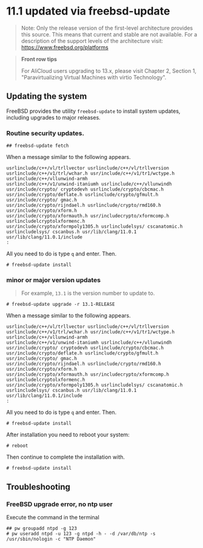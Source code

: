 #  11.1 updated via freebsd-update

> Note: Only the release version of the first-level architecture provides this source. This means that current and stable are not available.
For a description of the support levels of the architecture visit:
> <https://www.freebsd.org/platforms>


> **Front row tips**
>
>For AliCloud users upgrading to 13.x, please visit Chapter 2, Section 1, "Paravirtualizing Virtual Machines with virtio Technology".

## Updating the system

FreeBSD provides the utility `freebsd-update` to install system updates, including upgrades to major releases.

### Routine security updates.

```
## freebsd-update fetch
```
When a message similar to the following appears.

```
usrlinclude/c++/vl/trllvector usrlinclude/c++/vl/trllversion usrlinclude/c++/v1/trl/wchar.h usr/include/c++/v1/tr1/wctype.h usrlinclude/c++/vllunwind-armh
usrlinclude/c++/v1/unwind-itaniumh usrlinclude/c++/vllunwindh
usr/include/crypto/ cryptodevh usrlinclude/crypto/cbcmac.h usr/include/crypto/deflate.h usrlinclude/crypto/gfmult.h usr/include/crypto/ gmac.h
usr/include/crypto/rijndael.h usrlinclude/crypto/rmd160.h usr/include/crypto/xform.h
usr/include/crypto/xformauth.h usr/includecrypto/xformcomp.h usrlincludelcryptolxformenc.h
usr/include/crypto/xformpoly1305.h usrlincludelsys/ cscanatomic.h usrlincludelsys/ cscanbus.h usr/lib/clang/11.0.1
usr/lib/clang/11.0.1/include
:
```
 
All you need to do is type ``q`` and enter. Then.

```
# freebsd-update install
```

### minor or major version updates

> For example, ``13.1`` is the version number to update to.

```
# freebsd-update upgrade -r 13.1-RELEASE
```
When a message similar to the following appears.

```
usrlinclude/c++/vl/trllvector usrlinclude/c++/vl/trllversion usrlinclude/c++/v1/trl/wchar.h usr/include/c++/v1/tr1/wctype.h usrlinclude/c++/vllunwind-armh
usrlinclude/c++/v1/unwind-itaniumh usrlinclude/c++/vllunwindh
usr/include/crypto/ cryptodevh usrlinclude/crypto/cbcmac.h usr/include/crypto/deflate.h usrlinclude/crypto/gfmult.h usr/include/crypto/ gmac.h
usr/include/crypto/rijndael.h usrlinclude/crypto/rmd160.h usr/include/crypto/xform.h
usr/include/crypto/xformauth.h usr/includecrypto/xformcomp.h usrlincludelcryptolxformenc.h
usr/include/crypto/xformpoly1305.h usrlincludelsys/ cscanatomic.h usrlincludelsys/ cscanbus.h usr/lib/clang/11.0.1
usr/lib/clang/11.0.1/include
:
```
 
All you need to do is type ``q`` and enter. Then.

```
# freebsd-update install
```

After installation you need to reboot your system: 

```
# reboot
```

Then continue to complete the installation with.

```
# freebsd-update install
```

## **Troubleshooting**

### **FreeBSD upgrade error, no ntp user**

Execute the command in the terminal

```
## pw groupadd ntpd -g 123
# pw useradd ntpd -u 123 -g ntpd -h - -d /var/db/ntp -s /usr/sbin/nologin -c "NTP Daemon"
```
